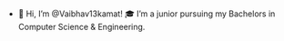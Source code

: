 - 👋 Hi, I’m @Vaibhav13kamat!
🎓 I’m a junior pursuing my Bachelors in Computer Science & Engineering.
